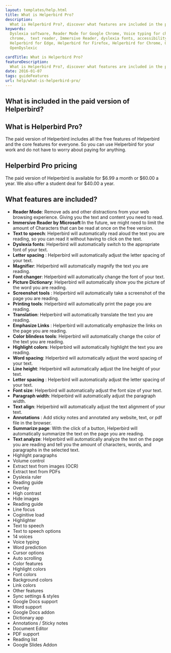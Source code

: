 ```yaml
---
layout: templates/help.html
title: What is Helperbird Pro?
description:
  What is Helperbird Pro?, discover what features are included in the paid version of Helperbird.
keywords:
  Dyslexia software, Reader Mode for Google Chrome, Voice typing for chrome, Text to speech for
  chrome,  text reader, Immersive Reader, dyslexia fonts, accessibility software, dyslexia software,
  Helperbird for Edge, Helperbird for Firefox, Helperbird for Chrome, Opendyslexic for Chrome,
  OpenDyslexic

cardTitle: What is Helperbird Pro?
featureDescription:
  What is Helperbird Pro?, discover what features are included in the paid version of Helperbird.
date: 2016-01-07
tags: guideFeatures
url: help/what-is-helperbird-pro/
---
```


## What is included in the paid version of Helperbird?

## What is Helperbird Pro?

The paid version of Helperbird includes all the free features of Helperbird and the core features
for everyone. So you can use Helperbird for your work and do not have to worry about paying for
anything.

## Helperbird Pro pricing

The paid version of Helperbird is available for $6.99 a month or $60.00 a year. We also offer a
student deal for $40.00 a year.

## What features are included?

- **Reader Mode**: Remove ads and other distractions from your web browsing experience. Giving you
  the text and content you need to read.
- **Immersive Reader by Microsoft**:In the future, we might need to limit the amount of Characters
  that can be read at once on the free version.
- **Text to speech**: Helperbird will automatically read aloud the text you are reading, so you can
  read it without having to click on the text.
- **Dyslexia fonts**: Helperbird will automatically switch to the appropriate font of your text.
- **Letter spacing** : Helperbird will automatically adjust the letter spacing of your text.
- **Magnifier**: Helperbird will automatically magnify the text you are reading.
- **Font changer**: Helperbird will automatically change the font of your text.
- **Picture Dictionary**: Helperbird will automatically show you the picture of the word you are
  reading.
- **Screenshot tools** : Helperbird will automatically take a screenshot of the page you are
  reading.
- **Printing tools**: Helperbird will automatically print the page you are reading.
- **Translation**: Helperbird will automatically translate the text you are reading.
- **Emphasize Links** : Helperbird will automatically emphasize the links on the page you are
  reading.
- **Color blindess tools**: Helperbird will automatically change the color of the text you are
  reading.
- **Highlight colors**: Helperbird will automatically highlight the text you are reading.
- **Word spacing**: Helperbird will automatically adjust the word spacing of your text.
- **Line height**: Helperbird will automatically adjust the line height of your text.
- **Letter spacing** : Helperbird will automatically adjust the letter spacing of your text.
- **Font size**: Helperbird will automatically adjust the font size of your text.
- **Paragraph width**: Helperbird will automatically adjust the paragraph width.
- **Text align**: Helperbird will automatically adjust the text alignment of your text.
- **Annotations** : Add sticky notes and annotated any website, text, or pdf file in the browser.
- **Summarize page**: With the click of a button, Helperbird will automatically summarize the text
  on the page you are reading.
- **Text analyze**: Helperbird will automatically analyze the text on the page you are reading and
  tell you the amount of characters, words, and paragraphs in the selected text.
- Highlight paragraphs
- Volume control
- Extract text from images (OCR)
- Extract text from PDFs
- Dyslexia ruler
- Reading guide
- Overlay
- High contrast
- Hide images
- Reading guide
- Line focus
- Coginitive load
- Highlighter
- Text to speech
- Text to speech options
- 14 voices
- Voice typing
- Word prediction
- Cursor options
- Auto scrolling
- Color features
- Highlight colors
- Font colors
- Background colors
- Link colors
- Other features
- Sync settings & styles
- Google Docs support
- Word support
- Google Docs addon
- Dictionary app
- Annotations / Sticky notes
- Document Editor
- PDF support
- Reading list
- Google Slides Addon

